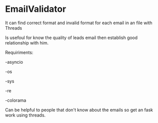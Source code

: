 # EmailValidator
It can find correct format and invalid format for each email in an file with Threads


Is usefoul for know the quality of leads email then establish good relationship with him.

Requiriments:

-asyncio


-os


-sys


-re


-colorama


Can be helpful to people that don't know about the emails so get an fask work using threads. 
